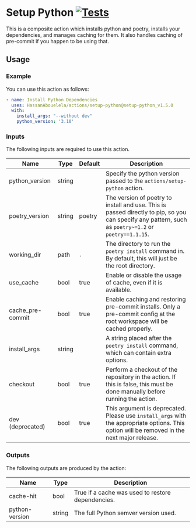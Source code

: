 # Setup Python [![Tests][badge]][link]
This is a composite action which installs python and poetry,
installs your dependencies, and manages caching for them.
It also handles caching of pre-commit if you happen to be using that.

## Usage
### Example
You can use this action as follows:
```yaml
- name: Install Python Dependencies
  uses: HassanAbouelela/actions/setup-python@setup-python_v1.5.0
  with:
    install_args: "--without dev"
    python_version: '3.10'
```

### Inputs
The following inputs are required to use this action.

| Name             | Type   | Default | Description                                                                                                                                          |
|------------------|--------|---------|------------------------------------------------------------------------------------------------------------------------------------------------------|
| python_version   | string |         | Specify the python version passed to the `actions/setup-python` action.                                                                              |
| poetry_version   | string | poetry  | The version of poetry to install and use. This is passed directly to pip, so you can specify any pattern, such as `poetry~=1.2` or `poetry==1.1.15`. |
| working_dir      | path   | `.`     | The directory to run the `poetry install` command in. By default, this will just be the root directory.                                              |
| use_cache        | bool   | true    | Enable or disable the usage of cache, even if it is available.                                                                                       |
| cache_pre-commit | bool   | true    | Enable caching and restoring pre-commit installs. Only a pre-commit config at the root workspace will be cached properly.                            |
| install_args     | string |         | A string placed after the `poetry install` command, which can contain extra options.                                                                 |
| checkout         | bool   | true    | Perform a checkout of the repository in the action. If this is false, this must be done manually before running the action.                          |
| dev (deprecated) | bool   | true    | This argument is deprecated. Please use `install_args` with the appropriate options. This option will be removed in the next major release.          |

### Outputs
The following outputs are produced by the action:

| Name           | Type   | Description                                       |
|----------------|--------|---------------------------------------------------|
| cache-hit      | bool   | True if a cache was used to restore dependencies. |
| python-version | string | The full Python semver version used.              |


[badge]: https://img.shields.io/github/actions/workflow/status/HassanAbouelela/actions/test_setup_python.yaml?label=Tests&branch=main
[link]: https://github.com/HassanAbouelela/actions/actions/workflows/test_setup_python.yaml?query=branch%3Amain
